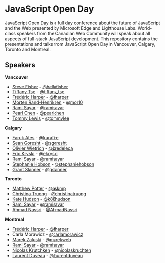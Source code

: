 # JavaScript Open Day

JavaScript Open Day is a full day conference about the future of JavaScript and the Web presented by Microsoft Edge and Lighthouse Labs. World-class speakers from the Canadian Web Community will speak about all aspects of full-stack JavaScript development. This repository contains the presentations and talks from JavaScript Open Day in Vancouver, Calgary, Toronto and Montreal.

## Speakers

**Vancouver**
* [Steve Fisher](http://hellofisher.com/) - [@hellofisher](https://twitter.com/hellofisher)
* [Tiffany Tse](http://tiffanytse.ca/) - [@tiffany_tse](https://twitter.com/tiffany_tse)
* [Frédéric Harper](http://outofcomfortzone.net/) - [@fharper](https://twitter.com/fharper)
* [Morten Rand-Henriksen](http://mor10.com/) - [@mor10](https://twitter.com/mor10)
* [Rami Sayar](https://ramisayar.com) - [@ramisayar](https://twitter.com/ramisayar)
* [Pearl Chen](https://medium.com/@pearlchen) - [@pearlchen](https://twitter.com/PearlChen)
* [Tommy Lewis](http://asimplepixel.tumblr.com/) - [@tommylee](https://twitter.com/TommyLee)

**Calgary**
* [Faruk Ates](http://farukat.es/) - [@kurafire](https://twitter.com/KuraFire)
* [Sean Goresht](http://seangoresht.com/) - [@sgoresht](https://twitter.com/SGoresht)
* [Olivier Wietrich](https://github.com/bredele) - [@bredeleca](https://twitter.com/bredeleca)
* [Eric Kryski](http://erickryski.com/) - [@ekryski](https://twitter.com/ekryski)
* [Rami Sayar](https://ramisayar.com) - [@ramisayar](https://twitter.com/ramisayar)
* [Stephanie Hobson](http://stephaniehobson.ca/) - [@stephaniehobson](https://twitter.com/stephaniehobson)
* [Grant Skinner](http://gskinner.com/) - [@gskinner](https://twitter.com/gskinner)

**Toronto**
* [Matthew Potter](https://about.me/askmp) - [@askmp](https://twitter.com/askmp)
* [Christina Truong](http://christinatruong.com/) - [@christinatruong](https://twitter.com/christinatruong)
* [Kate Hudson](http://blog.ibangspacebar.com/) - [@k88hudson](https://twitter.com/k88hudson)
* [Rami Sayar](https://ramisayar.com) - [@ramisayar](https://twitter.com/ramisayar)
* [Ahmad Nassri](https://www.ahmadnassri.com/) - [@AhmadNassri](https://twitter.com/AhmadNassri)

**Montreal**
* [Frédéric Harper](http://outofcomfortzone.net/) - [@fharper](https://twitter.com/fharper)
* Carla Morawicz - [@carlamorawicz](https://twitter.com/carlamorawicz)
* [Marek Zaluski](http://www.marekzaluski.com/) - [@marekweb](https://twitter.com/marekweb)
* [Rami Sayar](https://ramisayar.com) - [@ramisayar](https://twitter.com/ramisayar)
* [Nicolas Krutchken](http://nicolas.kruchten.com/) - [@nicolaskruchten](https://twitter.com/nicolaskruchten)
* [Laurent Duveau](http://www.ldex.ca/) - [@laurentduveau](https://twitter.com/LaurentDuveau)